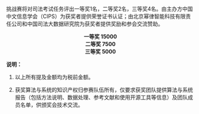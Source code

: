 挑战赛将对司法考试任务评出一等奖1名，二等奖2名，三等奖4名。由主办方中国中文信息学会（CIPS）为获奖者提供荣誉证书认证；由北京幂律智能科技有限责任公司和中国司法大数据研究院为获奖者提供奖励和参会交流赞助。

<center><b>一等奖 15000
    <br>二等奖 7500
    <br>三等奖  5000</b></center>



**说明：**

1. 以上所有提及金额均为税前金额。

2. 获奖算法与系统的知识产权归参赛队伍所有，仅要求获奖团队提供算法与系统报告（包括方法说明、数据处理、参考文献和使用开源工具等信息）及团队成员名单，供颁奖会技术交流。